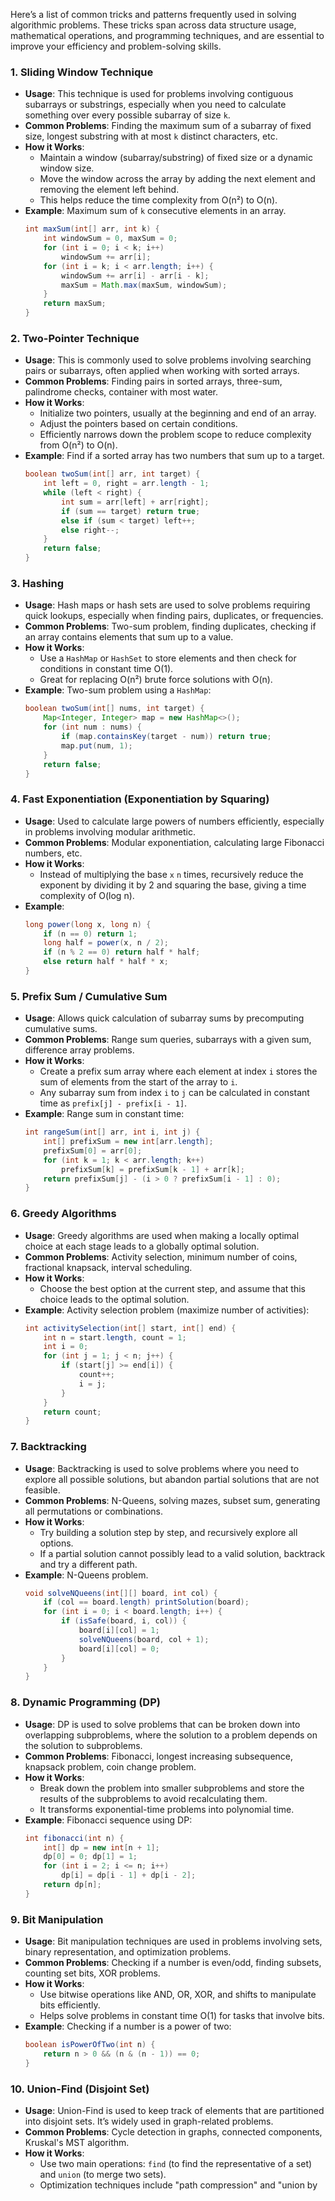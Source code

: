 Here’s a list of common tricks and patterns frequently used in solving algorithmic problems. These tricks span across data structure usage, mathematical operations, and programming techniques, and are essential to improve your efficiency and problem-solving skills.

### **1. Sliding Window Technique**
- **Usage**: This technique is used for problems involving contiguous subarrays or substrings, especially when you need to calculate something over every possible subarray of size `k`.
- **Common Problems**: Finding the maximum sum of a subarray of fixed size, longest substring with at most `k` distinct characters, etc.
- **How it Works**:
    - Maintain a window (subarray/substring) of fixed size or a dynamic window size.
    - Move the window across the array by adding the next element and removing the element left behind.
    - This helps reduce the time complexity from O(n²) to O(n).
- **Example**: Maximum sum of `k` consecutive elements in an array.
  ```java
  int maxSum(int[] arr, int k) {
      int windowSum = 0, maxSum = 0;
      for (int i = 0; i < k; i++)
          windowSum += arr[i];
      for (int i = k; i < arr.length; i++) {
          windowSum += arr[i] - arr[i - k];
          maxSum = Math.max(maxSum, windowSum);
      }
      return maxSum;
  }
  ```

### **2. Two-Pointer Technique**
- **Usage**: This is commonly used to solve problems involving searching pairs or subarrays, often applied when working with sorted arrays.
- **Common Problems**: Finding pairs in sorted arrays, three-sum, palindrome checks, container with most water.
- **How it Works**:
    - Initialize two pointers, usually at the beginning and end of an array.
    - Adjust the pointers based on certain conditions.
    - Efficiently narrows down the problem scope to reduce complexity from O(n²) to O(n).
- **Example**: Find if a sorted array has two numbers that sum up to a target.
  ```java
  boolean twoSum(int[] arr, int target) {
      int left = 0, right = arr.length - 1;
      while (left < right) {
          int sum = arr[left] + arr[right];
          if (sum == target) return true;
          else if (sum < target) left++;
          else right--;
      }
      return false;
  }
  ```

### **3. Hashing**
- **Usage**: Hash maps or hash sets are used to solve problems requiring quick lookups, especially when finding pairs, duplicates, or frequencies.
- **Common Problems**: Two-sum problem, finding duplicates, checking if an array contains elements that sum up to a value.
- **How it Works**:
    - Use a `HashMap` or `HashSet` to store elements and then check for conditions in constant time O(1).
    - Great for replacing O(n²) brute force solutions with O(n).
- **Example**: Two-sum problem using a `HashMap`:
  ```java
  boolean twoSum(int[] nums, int target) {
      Map<Integer, Integer> map = new HashMap<>();
      for (int num : nums) {
          if (map.containsKey(target - num)) return true;
          map.put(num, 1);
      }
      return false;
  }
  ```

### **4. Fast Exponentiation (Exponentiation by Squaring)**
- **Usage**: Used to calculate large powers of numbers efficiently, especially in problems involving modular arithmetic.
- **Common Problems**: Modular exponentiation, calculating large Fibonacci numbers, etc.
- **How it Works**:
    - Instead of multiplying the base `x` `n` times, recursively reduce the exponent by dividing it by 2 and squaring the base, giving a time complexity of O(log n).
- **Example**:
  ```java
  long power(long x, long n) {
      if (n == 0) return 1;
      long half = power(x, n / 2);
      if (n % 2 == 0) return half * half;
      else return half * half * x;
  }
  ```

### **5. Prefix Sum / Cumulative Sum**
- **Usage**: Allows quick calculation of subarray sums by precomputing cumulative sums.
- **Common Problems**: Range sum queries, subarrays with a given sum, difference array problems.
- **How it Works**:
    - Create a prefix sum array where each element at index `i` stores the sum of elements from the start of the array to `i`.
    - Any subarray sum from index `i` to `j` can be calculated in constant time as `prefix[j] - prefix[i - 1]`.
- **Example**: Range sum in constant time:
  ```java
  int rangeSum(int[] arr, int i, int j) {
      int[] prefixSum = new int[arr.length];
      prefixSum[0] = arr[0];
      for (int k = 1; k < arr.length; k++)
          prefixSum[k] = prefixSum[k - 1] + arr[k];
      return prefixSum[j] - (i > 0 ? prefixSum[i - 1] : 0);
  }
  ```

### **6. Greedy Algorithms**
- **Usage**: Greedy algorithms are used when making a locally optimal choice at each stage leads to a globally optimal solution.
- **Common Problems**: Activity selection, minimum number of coins, fractional knapsack, interval scheduling.
- **How it Works**:
    - Choose the best option at the current step, and assume that this choice leads to the optimal solution.
- **Example**: Activity selection problem (maximize number of activities):
  ```java
  int activitySelection(int[] start, int[] end) {
      int n = start.length, count = 1;
      int i = 0;
      for (int j = 1; j < n; j++) {
          if (start[j] >= end[i]) {
              count++;
              i = j;
          }
      }
      return count;
  }
  ```

### **7. Backtracking**
- **Usage**: Backtracking is used to solve problems where you need to explore all possible solutions, but abandon partial solutions that are not feasible.
- **Common Problems**: N-Queens, solving mazes, subset sum, generating all permutations or combinations.
- **How it Works**:
    - Try building a solution step by step, and recursively explore all options.
    - If a partial solution cannot possibly lead to a valid solution, backtrack and try a different path.
- **Example**: N-Queens problem.
  ```java
  void solveNQueens(int[][] board, int col) {
      if (col == board.length) printSolution(board);
      for (int i = 0; i < board.length; i++) {
          if (isSafe(board, i, col)) {
              board[i][col] = 1;
              solveNQueens(board, col + 1);
              board[i][col] = 0;
          }
      }
  }
  ```

### **8. Dynamic Programming (DP)**
- **Usage**: DP is used to solve problems that can be broken down into overlapping subproblems, where the solution to a problem depends on the solution to subproblems.
- **Common Problems**: Fibonacci, longest increasing subsequence, knapsack problem, coin change problem.
- **How it Works**:
    - Break down the problem into smaller subproblems and store the results of the subproblems to avoid recalculating them.
    - It transforms exponential-time problems into polynomial time.
- **Example**: Fibonacci sequence using DP:
  ```java
  int fibonacci(int n) {
      int[] dp = new int[n + 1];
      dp[0] = 0; dp[1] = 1;
      for (int i = 2; i <= n; i++)
          dp[i] = dp[i - 1] + dp[i - 2];
      return dp[n];
  }
  ```

### **9. Bit Manipulation**
- **Usage**: Bit manipulation techniques are used in problems involving sets, binary representation, and optimization problems.
- **Common Problems**: Checking if a number is even/odd, finding subsets, counting set bits, XOR problems.
- **How it Works**:
    - Use bitwise operations like AND, OR, XOR, and shifts to manipulate bits efficiently.
    - Helps solve problems in constant time O(1) for tasks that involve bits.
- **Example**: Checking if a number is a power of two:
  ```java
  boolean isPowerOfTwo(int n) {
      return n > 0 && (n & (n - 1)) == 0;
  }
  ```

### **10. Union-Find (Disjoint Set)**
- **Usage**: Union-Find is used to keep track of elements that are partitioned into disjoint sets. It’s widely used in graph-related problems.
- **Common Problems**: Cycle detection in graphs, connected components, Kruskal's MST algorithm.
- **How it Works**:
    - Use two main operations: `find` (to find the representative of a set) and `union` (to merge two sets).
    - Optimization techniques include "path compression" and "union by